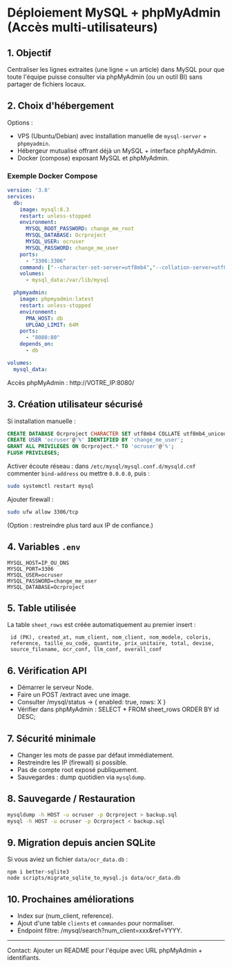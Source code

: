 # Déploiement MySQL + phpMyAdmin (Accès multi-utilisateurs)

## 1. Objectif
Centraliser les lignes extraites (une ligne = un article) dans MySQL pour que toute l'équipe puisse consulter via phpMyAdmin (ou un outil BI) sans partager de fichiers locaux.

## 2. Choix d'hébergement
Options :
- VPS (Ubuntu/Debian) avec installation manuelle de `mysql-server` + `phpmyadmin`.
- Hébergeur mutualisé offrant déjà un MySQL + interface phpMyAdmin.
- Docker (compose) exposant MySQL et phpMyAdmin.

### Exemple Docker Compose
```yaml
version: '3.8'
services:
  db:
    image: mysql:8.3
    restart: unless-stopped
    environment:
      MYSQL_ROOT_PASSWORD: change_me_root
      MYSQL_DATABASE: Ocrproject
      MYSQL_USER: ocruser
      MYSQL_PASSWORD: change_me_user
    ports:
      - "3306:3306"
    command: ["--character-set-server=utf8mb4","--collation-server=utf8mb4_unicode_ci"]
    volumes:
      - mysql_data:/var/lib/mysql

  phpmyadmin:
    image: phpmyadmin:latest
    restart: unless-stopped
    environment:
      PMA_HOST: db
      UPLOAD_LIMIT: 64M
    ports:
      - "8080:80"
    depends_on:
      - db

volumes:
  mysql_data:
```
Accès phpMyAdmin : http://VOTRE_IP:8080/

## 3. Création utilisateur sécurisé
Si installation manuelle :
```sql
CREATE DATABASE Ocrproject CHARACTER SET utf8mb4 COLLATE utf8mb4_unicode_ci;
CREATE USER 'ocruser'@'%' IDENTIFIED BY 'change_me_user';
GRANT ALL PRIVILEGES ON Ocrproject.* TO 'ocruser'@'%';
FLUSH PRIVILEGES;
```
Activer écoute réseau : dans `/etc/mysql/mysql.conf.d/mysqld.cnf` commenter `bind-address` ou mettre `0.0.0.0`, puis :
```bash
sudo systemctl restart mysql
```
Ajouter firewall :
```bash
sudo ufw allow 3306/tcp
```
(Option : restreindre plus tard aux IP de confiance.)

## 4. Variables `.env`
```
MYSQL_HOST=IP_OU_DNS
MYSQL_PORT=3306
MYSQL_USER=ocruser
MYSQL_PASSWORD=change_me_user
MYSQL_DATABASE=Ocrproject
```

## 5. Table utilisée
La table `sheet_rows` est créée automatiquement au premier insert :
```
 id (PK), created_at, num_client, nom_client, nom_modele, coloris,
 reference, taille_ou_code, quantite, prix_unitaire, total, devise,
 source_filename, ocr_conf, llm_conf, overall_conf
```

## 6. Vérification API
- Démarrer le serveur Node.
- Faire un POST /extract avec une image.
- Consulter /mysql/status → { enabled: true, rows: X }
- Vérifier dans phpMyAdmin : SELECT * FROM sheet_rows ORDER BY id DESC;

## 7. Sécurité minimale
- Changer les mots de passe par défaut immédiatement.
- Restreindre les IP (firewall) si possible.
- Pas de compte root exposé publiquement.
- Sauvegardes : dump quotidien via `mysqldump`.

## 8. Sauvegarde / Restauration
```bash
mysqldump -h HOST -u ocruser -p Ocrproject > backup.sql
mysql -h HOST -u ocruser -p Ocrproject < backup.sql
```

## 9. Migration depuis ancien SQLite
Si vous aviez un fichier `data/ocr_data.db` :
```
npm i better-sqlite3
node scripts/migrate_sqlite_to_mysql.js data/ocr_data.db
```

## 10. Prochaines améliorations
- Index sur (num_client, reference).
- Ajout d'une table `clients` et `commandes` pour normaliser.
- Endpoint filtre: /mysql/search?num_client=xxx&ref=YYYY.

---
Contact: Ajouter un README pour l'équipe avec URL phpMyAdmin + identifiants.
